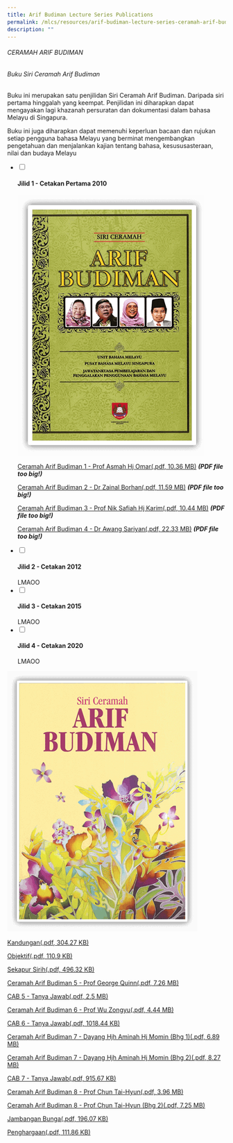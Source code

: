 ```yaml
---
title: Arif Budiman Lecture Series Publications
permalink: /mlcs/resources/arif-budiman-lecture-series-ceramah-arif-budiman-publication/
description: ""
---
```

###### CERAMAH ARIF BUDIMAN

###### Buku Siri Ceramah Arif Budiman

Buku ini merupakan satu penjilidan Siri Ceramah Arif Budiman. Daripada siri pertama hinggalah yang keempat. Penjilidan ini diharapkan dapat mengayakan lagi khazanah persuratan dan dokumentasi dalam bahasa Melayu di Singapura.  
  
Buku ini juga diharapkan dapat memenuhi keperluan bacaan dan rujukan setiap pengguna bahasa Melayu yang berminat mengembangkan pengetahuan dan menjalankan kajian tentang bahasa, kesususasteraan, nilai dan budaya Melayu

<ul class="jekyllcodex_accordion"> 
  <li>
    <input type="checkbox" id="accordion32">
    <label for="accordion32"><h4>Jilid 1 - Cetakan Pertama 2010</h4></label>
    <div>
      <p><img src="/images/jilid-1---cetakan-pertama-2010.png" alt="Jilid 1 - Cetakan Pertama 2010"></p>
<p><a href="https://academyofsingaporeteachers.moe.edu.sg/docs/librariesprovider6/resources-files/ceramah-arif-budiman/jilid-1/cab-jilid-1.pdf?sfvrsn=ed3e0588_2" title="Ceramah Arif Budiman 1 - Prof Asmah Hj Omar">Ceramah Arif Budiman 1 - Prof Asmah Hj Omar(.pdf, 10.36 MB)</a> <em><strong>(PDF file too big!)</strong></em></p>
<p><a href="https://academyofsingaporeteachers.moe.edu.sg/docs/librariesprovider6/resources-files/ceramah-arif-budiman/jilid-1/cab-jilid-2.pdf?sfvrsn=4197c5e9_2" title="Ceramah Arif Budiman 2 - Dr Zainal Borhan">Ceramah Arif Budiman 2 - Dr Zainal Borhan(.pdf, 11.59 MB)</a> <em><strong>(PDF file too big!)</strong></em></p>
<p><a href="https://academyofsingaporeteachers.moe.edu.sg/docs/librariesprovider6/resources-files/ceramah-arif-budiman/jilid-1/cab-jilid-3.pdf?sfvrsn=df7a804d_2" title="Ceramah Arif Budiman 3 - Prof Nik Safiah Hj Karim">Ceramah Arif Budiman 3 - Prof Nik Safiah Hj Karim(.pdf, 10.44 MB)</a> <em><strong>(PDF file too big!)</strong></em></p>
<p><a href="https://academyofsingaporeteachers.moe.edu.sg/docs/librariesprovider6/resources-files/ceramah-arif-budiman/jilid-1/cab-jilid-4.pdf?sfvrsn=697e77c6_2" title="Ceramah Arif Budiman 4 - Dr Awang Sariyan">Ceramah Arif Budiman 4 - Dr Awang Sariyan(.pdf, 22.33 MB)</a> <em><strong>(PDF file too big!)</strong></em></p>
    </div>
  </li>
  <li>
    <input type="checkbox" id="accordion33">
    <label for="accordion33"><h4>Jilid 2 - Cetakan 2012</h4></label>
    <div>
      LMAOO
    </div>
  </li>
  <li>
    <input type="checkbox" id="accordion34">
    <label for="accordion34"><h4>Jilid 3 - Cetakan 2015</h4></label>
    <div>
      LMAOO
    </div>
  </li>
  <li>
    <input type="checkbox" id="accordion35">
    <label for="accordion35"><h4>Jilid 4 - Cetakan 2020</h4></label>
    <div>
      LMAOO
    </div>
  </li>
</ul>

![Jilid 2 - Cetakan 2012](/images/jilid-2---cetakan-2012.png)

[Kandungan(.pdf, 304.27 KB)](https://academyofsingaporeteachers.moe.edu.sg/docs/librariesprovider6/resources-files/ceramah-arif-budiman/jilid-2/cab-jilid-2-kandungan.pdf?sfvrsn=d9b978cb_2 "Kandungan")

[Objektif(.pdf, 110.9 KB)](https://academyofsingaporeteachers.moe.edu.sg/docs/librariesprovider6/resources-files/ceramah-arif-budiman/jilid-2/cab-jilid-2-objektif.pdf?sfvrsn=d07ab984_2 "Objektif")

[Sekapur Sirih(.pdf, 496.32 KB)](https://academyofsingaporeteachers.moe.edu.sg/docs/librariesprovider6/resources-files/ceramah-arif-budiman/jilid-2/cab-jilid-2-sekapur-sirih.pdf?sfvrsn=76d2c619_2 "Sekapur Sirih")

[Ceramah Arif Budiman 5 - Prof George Quinn(.pdf, 7.26 MB)](https://academyofsingaporeteachers.moe.edu.sg/docs/librariesprovider6/resources-files/ceramah-arif-budiman/jilid-2/cab-5-prof-dr-george-quinn.pdf?sfvrsn=74e88c55_2 "Ceramah Arif Budiman 5 - Prof George Quinn")

[CAB 5 - Tanya Jawab(.pdf, 2.5 MB)](https://academyofsingaporeteachers.moe.edu.sg/docs/librariesprovider6/resources-files/ceramah-arif-budiman/jilid-2/cab-5-prof-dr-george-quinn-tanya-jawab.pdf?sfvrsn=3cebad1_2 "CAB 5 - Tanya Jawab")

[Ceramah Arif Budiman 6 - Prof Wu Zongyu(.pdf, 4.44 MB)](https://academyofsingaporeteachers.moe.edu.sg/docs/librariesprovider6/resources-files/ceramah-arif-budiman/jilid-2/cab-6-prof-wu-zongyu.pdf?sfvrsn=6cfb8ecd_2 "Ceramah Arif Budiman 6 - Prof Wu Zongyu")

[CAB 6 - Tanya Jawab(.pdf, 1018.44 KB)](https://academyofsingaporeteachers.moe.edu.sg/docs/librariesprovider6/resources-files/ceramah-arif-budiman/jilid-2/cab-6-prof-wu-zongyu-tanya-jawab.pdf?sfvrsn=244b44cf_0 "CAB 6 - Tanya Jawab")

[Ceramah Arif Budiman 7 - Dayang Hjh Aminah Hj Momin (Bhg 1)(.pdf, 6.89 MB)](https://academyofsingaporeteachers.moe.edu.sg/docs/librariesprovider6/resources-files/ceramah-arif-budiman/jilid-2/cab-7-dayang-hajah-aminah-binti-haji-momin-part-1.pdf?sfvrsn=4c97b1e5_2 "Ceramah Arif Budiman 7 - Dayang Hjh Aminah Hj Momin (Bhg 1)")

[Ceramah Arif Budiman 7 - Dayang Hjh Aminah Hj Momin (Bhg 2)(.pdf, 8.27 MB)](https://academyofsingaporeteachers.moe.edu.sg/docs/librariesprovider6/resources-files/ceramah-arif-budiman/jilid-2/cab-7-dayang-hajah-aminah-binti-haji-momin-part-2.pdf?sfvrsn=a9fa0de0_2 "Ceramah Arif Budiman 7 - Dayang Hjh Aminah Hj Momin (Bhg 2)")

[CAB 7 - Tanya Jawab(.pdf, 915.67 KB)](https://academyofsingaporeteachers.moe.edu.sg/docs/librariesprovider6/resources-files/ceramah-arif-budiman/jilid-2/cab-7-dayang-hajah-aminah-tanya-jawab.pdf?sfvrsn=483aff7d_2 "CAB 7 - Tanya Jawab")

[Ceramah Arif Budiman 8 - Prof Chun Tai-Hyun(.pdf, 3.96 MB)](https://academyofsingaporeteachers.moe.edu.sg/docs/librariesprovider6/resources-files/ceramah-arif-budiman/jilid-2/cab-8-prof-dr-chun-tai-hyun-part-1.pdf?sfvrsn=b5b9de9c_2 "Ceramah Arif Budiman 8 - Prof Chun Tai-Hyun")

[Ceramah Arif Budiman 8 - Prof Chun Tai-Hyun (Bhg 2)(.pdf, 7.25 MB)](https://academyofsingaporeteachers.moe.edu.sg/docs/librariesprovider6/resources-files/ceramah-arif-budiman/jilid-2/cab-8-prof-dr-chun-tai-hyun-part-2.pdf?sfvrsn=68431add_2 "Ceramah Arif Budiman 8 - Prof Chun Tai-Hyun (Bhg 2)")

[Jambangan Bunga(.pdf, 196.07 KB)](https://academyofsingaporeteachers.moe.edu.sg/docs/librariesprovider6/resources-files/ceramah-arif-budiman/jilid-2/cab-jilid-2-jambangan.pdf?sfvrsn=4deba54_2 "Jambangan Bunga")

[Penghargaan(.pdf, 111.86 KB)](https://academyofsingaporeteachers.moe.edu.sg/docs/librariesprovider6/resources-files/ceramah-arif-budiman/jilid-2/cab-jilid-2-penghargaan.pdf?sfvrsn=440c56fc_2 "Penghargaan")